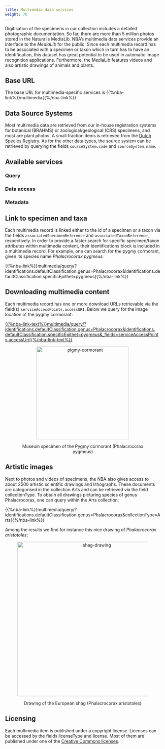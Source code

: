 ```yaml
---
title: Multimedia data services
weight: 70
---
```


Digitisation of the specimens in our collection includes a detailed photographic documentation. So far, there are more than 
5 million photos stored in the Naturalis MediaLib. NBA’s multimedia data services provide an interface to the *MediaLib* for 
the public. Since each multimedia record has to be associated with a specimen or taxon which in turn has to have an identification, 
this dataset has great potential to be used in automatic image recognition applications. Furthermore, the MediaLib features 
videos and also artistic drawings of animals and plants. 

## Base URL
The base URL for multimedia-specific services is {{%nba-link%}}multimedia{{%/nba-link%}}

## Data Source Systems
Most multimedia data are retrieved from our in-house registration systems for botanical (BRAHMS) or zoological/geological (CRS) specimens, 
and most are plant photos. A small fraction items is retrieved from the [Dutch Species Registry](http://www.nederlandsesoorten.nl/). As for 
the other data types, the source system can be retrieved by querying the fields `sourceSystem.code` and `sourceSystem.name`. 

## Available services

### Query

### Data access

### Metadata

## Link to specimen and taxa
Each multimedia record is linked either to the id of a specimen or a taxon via the fields `associatedSpecimenReference` 
and `associatedTaxonReference`, respectively. In order to provide a faster search for specific specimen/taxon attributes within multimedia 
content, their identifications block is included in a multimedia record. For example, one can search for 
the pygmy cormorant, given its species name *Phalacrocorax pygmeus*:

{{%nba-link%}}multimedia/query/?identifications.defaultClassification.genus=Phalacrocorax&identifications.defaultClassification.specificEpithet=pygmeus{{%/nba-link%}}

## Downloading multimedia content
Each multimedia record has one or more download URLs retrievable via the field(s) `serviceAccessPoints.accessURI`. Below we query for 
the image location of the pygmy cormorant: 

[{{%nba-link-text%}}multimedia/query/?identifications.defaultClassification.genus=Phalacrocorax&identifications.
defaultClassification.specificEpithet=pygmeus&_fields=serviceAccessPoints.accessUri{{%/nba-link-text%}}]({{%nba-link-text%}}multimedia/query/?identifications.defaultClassification.genus=Phalacrocorax&identifications.defaultClassification.specificEpithet=pygmeus&_fields=serviceAccessPoints.accessUri{{%/nba-link-text%}})

<figure>
<div style="text-align: center;">
	<p><img src="http://medialib.naturalis.nl/file/id/ZMA.AVES.38187/format/large" align="center"
		alt="pigmy-cormorant" width=300>
		<figcaption>Museum specimen of the Pygmy cormorant (Phalacrocorax pygmeus)</figcaption>
	</div>
</figure>


## Artistic images
Next to photos and videos of specimens, the NBA also gives access to about 2500 artistic scientific drawings and lithographs. 
These documents are categorised in the collection Arts and can be retrieved via the field collectionType. To obtain all drawings 
picturing species of genus Phalacrocorax, one can query within the Arts collection:

{{%nba-link%}}multimedia/query/?identifications.defaultClassification.genus=Phalacrocorax&collectionType=Arts{{%/nba-link%}}

Among the results we find for instance this nice drawing of *Phalacrocorax aristotoles*:
 
<figure>
<div style="text-align: center;">
	<p><img src="http://medialib.naturalis.nl/file/id/image-134788/format/large" align="center" width=500
    alt="shag-drawing">
  <figcaption>Drawing of the European shag (Phalacrocorax aristotoles)</figcaption>
</div>
</figure>

## Licensing
Each multimedia item is published under a copyright license. Licenses can be accessed by the fields licenseType 
and license. Most of them are published under one of the [Creative Commons licenses](https://creativecommons.org/).

